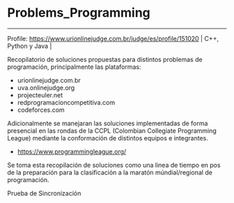 # Problems_Programming #
------------------------
Profile: https://www.urionlinejudge.com.br/judge/es/profile/151020  | C++, Python y Java |

Recopilatorio de soluciones propuestas para distintos problemas de programación, principalmente las plataformas:
  - urionlinejudge.com.br
  - uva.onlinejudge.org
  - projecteuler.net
  - redprogramacioncompetitiva.com
  - codeforces.com

Adicionalmente se manejaran las soluciones implementadas de forma presencial en las rondas de la CCPL (Colombian Collegiate Programming League) mediante la conformación de distintos equipos e integrantes.
  - https://www.programmingleague.org/

Se toma esta recopilación de soluciones como una linea de tiempo en pos de la preparación para la clasificación a la maratón múndial/regional de programación.

Prueba de Sincronización
